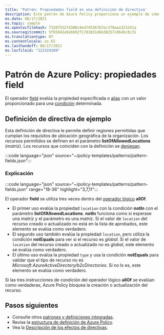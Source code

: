 ```yaml
---
title: 'Patrón: Propiedades field en una definición de directiva'
description: Este patrón de Azure Policy proporciona un ejemplo de cómo usar propiedades field en una definición de directiva.
ms.date: 08/17/2021
ms.topic: sample
ms.openlocfilehash: 732075527d300c8e474536787ec378aaa323241a
ms.sourcegitcommit: 5f659d2a9abb92f178103146b38257c864bc8c31
ms.translationtype: HT
ms.contentlocale: es-ES
ms.lasthandoff: 08/17/2021
ms.locfileid: "122324189"
---
```

# <a name="azure-policy-pattern-field-properties"></a>Patrón de Azure Policy: propiedades field

El operador [field](../concepts/definition-structure.md#fields) evalúa la propiedad especificada o [alias](../concepts/definition-structure.md#aliases) con un valor proporcionado para una [condición](../concepts/definition-structure.md#conditions) determinada.

## <a name="sample-policy-definition"></a>Definición de directiva de ejemplo

Esta definición de directiva le permite definir regiones permitidas que cumplan los requisitos de ubicación geográfica de la organización. Los recursos permitidos se definen en el parámetro **listOfAllowedLocations** (_matriz_). Los recursos que coinciden con la definición se [deniegan](../concepts/effects.md#deny).

:::code language="json" source="~/policy-templates/patterns/pattern-fields.json":::

### <a name="explanation"></a>Explicación

:::code language="json" source="~/policy-templates/patterns/pattern-fields.json" range="18-36" highlight="3,7,11":::

El operador **field** se utiliza tres veces dentro del [operador lógico](../concepts/definition-structure.md#logical-operators) **allOf**.

- El primer uso evalúa la propiedad `location` con la condición **notIn** con el parámetro **listOfAllowedLocations**. **notIn** funciona como si esperase una _matriz_ y el parámetro es una _matriz_. Si el valor de `location` del recurso creado o actualizado no está en la lista de aprobados, este elemento se evalúa como verdadero.
- El segundo uso también evalúa la propiedad `location`, pero utiliza la condición **notEquals** para ver si el recurso es _global_. Si el valor de `location` del recurso creado o actualizado no es _global_, este elemento se evalúa como verdadero.
- El último uso evalúa la propiedad `type` y usa la condición **notEquals** para validar que el tipo de recurso no es _Microsoft.AzureActiveDirectory/b2cDirectories_. Si no lo es, este elemento se evalúa como verdadero.

Si las tres instrucciones de condición del operador lógico **allOf** se evalúan como verdaderas, Azure Policy bloquea la creación o actualización del recurso.

## <a name="next-steps"></a>Pasos siguientes

- Consulte otros [patrones y definiciones integradas](./index.md).
- Revise la [estructura de definición de Azure Policy](../concepts/definition-structure.md).
- Vea la [Descripción de los efectos de directivas](../concepts/effects.md).
